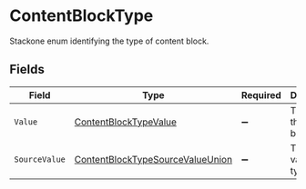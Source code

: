 # ContentBlockType

Stackone enum identifying the type of content block.


## Fields

| Field                                                                                           | Type                                                                                            | Required                                                                                        | Description                                                                                     | Example                                                                                         |
| ----------------------------------------------------------------------------------------------- | ----------------------------------------------------------------------------------------------- | ----------------------------------------------------------------------------------------------- | ----------------------------------------------------------------------------------------------- | ----------------------------------------------------------------------------------------------- |
| `Value`                                                                                         | [ContentBlockTypeValue](../../Models/Components/ContentBlockTypeValue.md)                       | :heavy_minus_sign:                                                                              | The type of the content blocks.                                                                 | html                                                                                            |
| `SourceValue`                                                                                   | [ContentBlockTypeSourceValueUnion](../../Models/Components/ContentBlockTypeSourceValueUnion.md) | :heavy_minus_sign:                                                                              | The source value of the type.                                                                   | text                                                                                            |